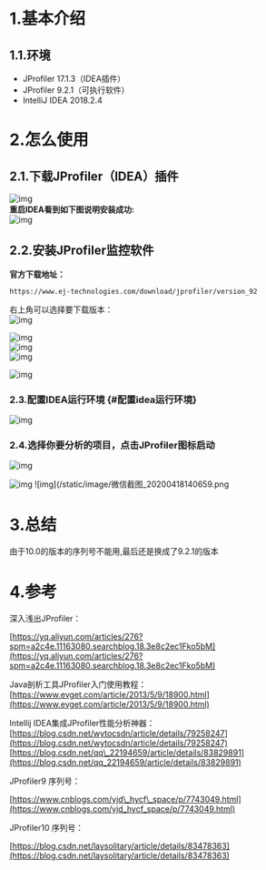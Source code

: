 # 1.基本介绍

## 1.1.环境

* JProfiler 17.1.3（IDEA插件）
* JProfiler 9.2.1（可执行软件）
* IntelliJ IDEA 2018.2.4

# 2.怎么使用

## 2.1.下载JProfiler（IDEA）插件

![img](/static/image/微信截图_20200418101304.png)  
**重启IDEA看到如下图说明安装成功:**  
![img](/static/image/微信截图_20200418101810.png)

## 2.2.安装JProfiler监控软件

**官方下载地址：**

```
https://www.ej-technologies.com/download/jprofiler/version_92
```

右上角可以选择要下载版本：  
![img](/static/image/微信截图_20200418102046.png)

![img](/static/image/20180205172603461.png)  
![img](/static/image/20181109100051798.png)  
![img](/static/image/20181115093453234.png)

![img](/static/image/微信截图_20200418103015.png)

### 2.3.配置IDEA运行环境 {#配置idea运行环境}

![img](/static/image/微信截图_20200418103133.png)

### 2.4.选择你要分析的项目，点击JProfiler图标启动

![img](/static/image/微信截图_20200418103627.png)

![img](/static/image/微信截图_20200418140344.png)
![img](/static/image/微信截图\_20200418140659.png

# 3.总结

由于10.0的版本的序列号不能用,最后还是换成了9.2.1的版本

# 4.参考

深入浅出JProfiler：

[https://yq.aliyun.com/articles/276?spm=a2c4e.11163080.searchblog.18.3e8c2ec1Fko5bM](https://yq.aliyun.com/articles/276?spm=a2c4e.11163080.searchblog.18.3e8c2ec1Fko5bM)

Java剖析工具JProfiler入门使用教程：  
[https://www.evget.com/article/2013/5/9/18900.html](https://www.evget.com/article/2013/5/9/18900.html)

Intellij IDEA集成JProfiler性能分析神器：  
[https://blog.csdn.net/wytocsdn/article/details/79258247](https://blog.csdn.net/wytocsdn/article/details/79258247)  
[https://blog.csdn.net/qq\_22194659/article/details/83829891](https://blog.csdn.net/qq_22194659/article/details/83829891)

JProfiler9 序列号：

[https://www.cnblogs.com/yjd\_hycf\_space/p/7743049.html](https://www.cnblogs.com/yjd_hycf_space/p/7743049.html)

JProfiler10 序列号：

[https://blog.csdn.net/laysolitary/article/details/83478363](https://blog.csdn.net/laysolitary/article/details/83478363)

